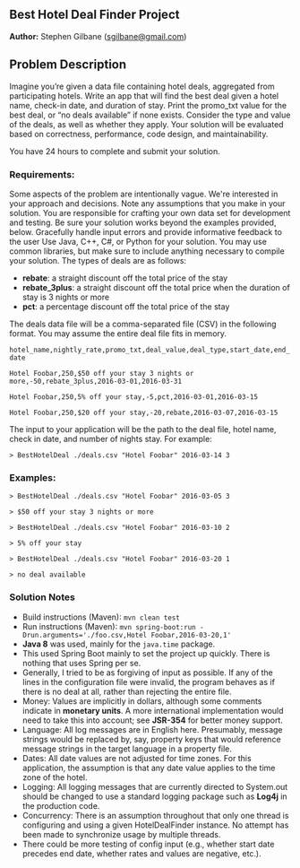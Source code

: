 ## Best Hotel Deal Finder Project

**Author:** Stephen Gilbane (sgilbane@gmail.com)

## Problem Description

Imagine you’re given a data file containing hotel deals, aggregated from participating hotels. Write an app that will find the best deal given a hotel name, check-in date, and duration of stay. Print the promo_txt value for the best deal, or “no deals available” if none exists. Consider the type and value of the deals, as well as whether they apply. Your solution will be evaluated based on correctness, performance, code design, and maintainability. 

You have 24 hours to complete and submit your solution.

### Requirements:

Some aspects of the problem are intentionally vague. We're interested in your approach and decisions. Note any assumptions that you make in your solution.
You are responsible for crafting your own data set for development and testing. Be sure your solution works beyond the examples provided, below.
Gracefully handle input errors and provide informative feedback to the user
Use Java, C++, C#, or Python for your solution. You may use common libraries, but make sure to include anything necessary to compile your solution.
The types of deals are as follows:

* __rebate__: a straight discount off the total price of the stay
* __rebate_3plus__: a straight discount off the total price when the duration of stay is 3 nights or more
* __pct__: a percentage discount off the total price of the stay

The deals data file will be a comma-separated file (CSV) in the following format. You may assume the entire deal file fits in memory. 

`hotel_name,nightly_rate,promo_txt,deal_value,deal_type,start_date,end_date`

`Hotel Foobar,250,$50 off your stay 3 nights or more,-50,rebate_3plus,2016-03-01,2016-03-31`

`Hotel Foobar,250,5% off your stay,-5,pct,2016-03-01,2016-03-15`

`Hotel Foobar,250,$20 off your stay,-20,rebate,2016-03-07,2016-03-15`

 
The input to your application will be the path to the deal file, hotel name, check in date, and number of nights stay. For example:

`> BestHotelDeal ./deals.csv "Hotel Foobar" 2016-03-14 3`


### Examples:

`> BestHotelDeal ./deals.csv "Hotel Foobar" 2016-03-05 3`

`> $50 off your stay 3 nights or more`

`> BestHotelDeal ./deals.csv "Hotel Foobar" 2016-03-10 2`

`> 5% off your stay`

`> BestHotelDeal ./deals.csv "Hotel Foobar" 2016-03-20 1`

`> no deal available`


### Solution Notes

* Build instructions (Maven): `mvn clean test`
* Run instructions (Maven): `mvn spring-boot:run -Drun.arguments='./foo.csv,Hotel Foobar,2016-03-20,1'`
* **Java 8** was used, mainly for the `java.time` package.
* This used Spring Boot mainly to set the project up quickly.  There is nothing that uses Spring per se.
* Generally, I tried to be as forgiving of input as possible. If any of the lines in the configuration file were invalid, the program behaves as if there is no deal at all,  rather than rejecting the entire file.
* Money: Values are  implicitly in dollars, although some comments  indicate in **monetary units**.  A more international implementation would need to take this into account; see **JSR-354** for better money support. 
* Language: All log messages are in English here. Presumably, message strings would be replaced by, say, property keys that would reference message strings in the target language in a property file.
* Dates:  All date values are not adjusted for time zones. For this application, the assumption is that any date value applies to the time zone of the hotel.
* Logging: All logging messages that are currently directed to System.out should be changed to use a standard logging package such as **Log4j** in the production code.
* Concurrency:  There is an assumption throughout that only one thread is configuring and using a given HotelDealFinder instance. No attempt has been made to synchronize usage by multiple threads.
* There could be more testing of config input (e.g., whether start date precedes end date, whether rates and values are negative, etc.).
